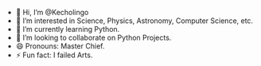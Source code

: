 - 👋 Hi, I’m @Kecholingo
- 👀 I’m interested in Science, Physics, Astronomy, Computer Science, etc.
- 🌱 I’m currently learning Python.
- 💞️ I’m looking to collaborate on Python Projects.
- 😄 Pronouns: Master Chief.
- ⚡ Fun fact: I failed Arts.

<!---
Kecholingo/Kecholingo is a ✨ special ✨ repository because its `README.md` (this file) appears on your GitHub profile.
You can click the Preview link to take a look at your changes.
--->
